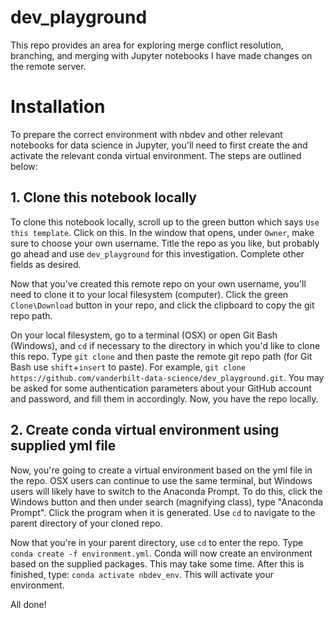 # dev_playground
This repo provides an area for exploring merge conflict resolution, branching, and merging with Jupyter notebooks
I have made changes on the remote server.
# Installation
To prepare the correct environment with nbdev and other relevant notebooks for data science in Jupyter, you'll need to first create the and activate the relevant conda virtual environment.  The steps are outlined below:

## 1. Clone this notebook locally
To clone this notebook locally, scroll up to the green button which says `Use this template`.  Click on this.  In the window that opens, under `Owner`, make sure to choose your own username.  Title the repo as you like, but probably go ahead and use `dev_playground` for this investigation.  Complete other fields as desired.

Now that you've created this remote repo on your own username, you'll need to clone it to your local filesystem (computer).  Click the green `Clone\Download` button in your repo, and click the clipboard to copy the git repo path.

On your local filesystem, go to a terminal (OSX) or open Git Bash (Windows), and `cd` if necessary to the directory in which you'd like to clone this repo.  Type `git clone` and then paste the remote git repo path (for Git Bash use `shift`+`insert` to paste).  For example, `git clone https://github.com/vanderbilt-data-science/dev_playground.git`.  You may be asked for some authentication parameters about your GitHub account and password, and fill them in accordingly.  Now, you have the repo locally.

## 2. Create conda virtual environment using supplied yml file
Now, you're going to create a virtual environment based on the yml file in the repo.  OSX users can continue to use the same terminal, but Windows users will likely have to switch to the Anaconda Prompt.  To do this, click the Windows button and then under search (magnifying class), type "Anaconda Prompt".  Click the program when it is generated.  Use `cd` to navigate to the parent directory of your cloned repo.

Now that you're in your parent directory, use `cd` to enter the repo.  Type `conda create -f environment.yml`.  Conda will now create an environment based on the supplied packages.  This may take some time.  After this is finished, type: `conda activate nbdev_env`.  This will activate your environment.

All done!
